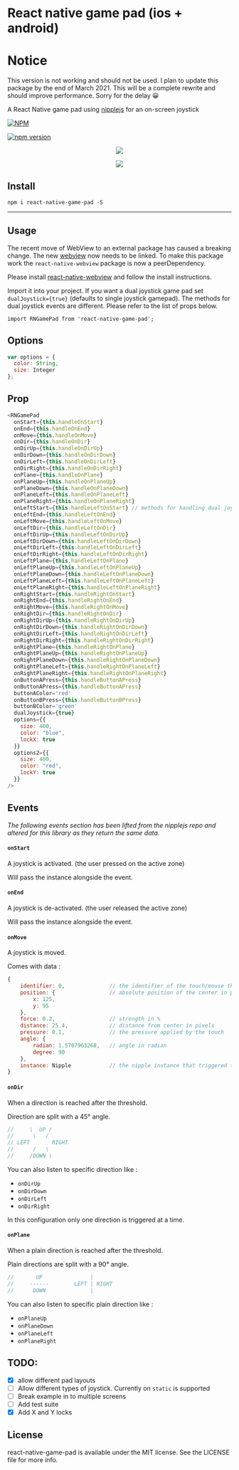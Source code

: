 # React native game pad (ios + android)

# Notice

This version is not working and should not be used. I plan to update this package by the end of March 2021.
This will be a complete rewrite and should improve performance. Sorry for the delay 😀


A React Native game pad using [nipplejs](https://github.com/yoannmoinet/nipplejs) for an on-screen joystick

[![NPM](https://nodei.co/npm/react-native-game-pad.png)](https://nodei.co/npm/react-native-game-pad/)

[![npm version](https://badge.fury.io/js/react-native-game-pad.svg)](https://badge.fury.io/js/react-native-game-pad)

<p align="center">
	<img src ="./example.png" />
</p>

<p align="center">
	<img src ="./dual.png" />
</p>

## Install

```
npm i react-native-game-pad -S
```

---

## Usage

The recent move of WebView to an external package has caused a breaking change. The new [webview](https://github.com/react-native-community/react-native-webview) now needs to be linked. To make this package work the `react-native-webview` package is now a peerDependency.

Please install [react-native-webview](https://github.com/react-native-community/react-native-webview) and follow the install instructions.

Import it into your project. If you want a dual joystick game pad set `dualJoystick={true}` (defaults to single joystick gamepad).
The methods for dual joystick events are different. Please refer to the list of props below.

```
import RNGamePad from 'react-native-game-pad';
```

## Options

```javascript
var options = {
  color: String,
  size: Integer
};
```

## Prop

```javascript
<RNGamePad
  onStart={this.handleOnStart}
  onEnd={this.handleOnEnd}
  onMove={this.handleOnMove}
  onDir={this.handleOnDir}
  onDirUp={this.handleOnDirUp}
  onDirDown={this.handleOnDirDown}
  onDirLeft={this.handleOnDirLeft}
  onDirRight={this.handleOnDirRight}
  onPlane={this.handleOnPlane}
  onPlaneUp={this.handleOnPlaneUp}
  onPlaneDown={this.handleOnPlaneDown}
  onPlaneLeft={this.handleOnPlaneLeft}
  onPlaneRight={this.handleOnPlaneRight}
  onLeftStart={this.handleLeftOnStart} // methods for handling dual joysticks START
  onLeftEnd={this.handleLeftOnEnd}
  onLeftMove={this.handleLeftOnMove}
  onLeftDir={this.handleLeftOnDir}
  onLeftDirUp={this.handleLeftOnDirUp}
  onLeftDirDown={this.handleLeftOnDirDown}
  onLeftDirLeft={this.handleLeftOnDirLeft}
  onLeftDirRight={this.handleLeftOnDirRight}
  onLeftPlane={this.handleLeftOnPlane}
  onLeftPlaneUp={this.handleLeftOnPlaneUp}
  onLeftPlaneDown={this.handleLeftOnPlaneDown}
  onLeftPlaneLeft={this.handleLeftOnPlaneLeft}
  onLeftPlaneRight={this.handleLeftOnPlaneRight}
  onRightStart={this.handleRightOnStart}
  onRightEnd={this.handleRightOnEnd}
  onRightMove={this.handleRightOnMove}
  onRightDir={this.handleRightOnDir}
  onRightDirUp={this.handleRightOnDirUp}
  onRightDirDown={this.handleRightOnDirDown}
  onRightDirLeft={this.handleRightOnDirLeft}
  onRightDirRight={this.handleRightOnDirRight}
  onRightPlane={this.handleRightOnPlane}
  onRightPlaneUp={this.handleRightOnPlaneUp}
  onRightPlaneDown={this.handleRightOnPlaneDown}
  onRightPlaneLeft={this.handleRightOnPlaneLeft}
  onRightPlaneRight={this.handleRightOnPlaneRight}
  onButtonAPress={this.handleButtonAPress}
  onButtonAPress={this.handleButtonAPress}
  buttonAColor='red'
  onButtonBPress={this.handleButtonBPress}
  buttonBColor='green'
  dualJoystick={true}
  options={{
    size: 400,
    color: "blue",
    lockX: true
  }}
  options2={{
    size: 400,
    color: "red",
    lockY: true
  }}
/>
```

## Events

_The following events section has been lifted from the nipplejs repo and altered for this library as they return the same data._

#### `onStart`

A joystick is activated. (the user pressed on the active zone)

Will pass the instance alongside the event.

#### `onEnd`

A joystick is de-activated. (the user released the active zone)

Will pass the instance alongside the event.

#### `onMove`

A joystick is moved.

Comes with data :

```javascript
{
    identifier: 0,              // the identifier of the touch/mouse that triggered it
    position: {                 // absolute position of the center in pixels
        x: 125,
        y: 95
    },
    force: 0.2,                 // strength in %
    distance: 25.4,             // distance from center in pixels
    pressure: 0.1,              // the pressure applied by the touch
    angle: {
        radian: 1.5707963268,   // angle in radian
        degree: 90
    },
    instance: Nipple            // the nipple instance that triggered the event
}
```

#### `onDir`

When a direction is reached after the threshold.

Direction are split with a 45° angle.

```javascript
//     \  UP /
//      \   /
// LEFT       RIGHT
//      /   \
//     /DOWN \
```

You can also listen to specific direction like :

- `onDirUp`
- `onDirDown`
- `onDirLeft`
- `onDirRight`

In this configuration only one direction is triggered at a time.

#### `onPlane`

When a plain direction is reached after the threshold.

Plain directions are split with a 90° angle.

```javascript
//       UP               |
//     ------        LEFT | RIGHT
//      DOWN              |
```

You can also listen to specific plain direction like :

- `onPlaneUp`
- `onPlaneDown`
- `onPlaneLeft`
- `onPlaneRight`

## TODO:

- [x] allow different pad layouts
- [ ] Allow different types of joystick. Currently on `static` is supported
- [ ] Break example in to multiple screens
- [ ] Add test suite
- [x] Add X and Y locks

## License

react-native-game-pad is available under the MIT license. See the LICENSE file for more info.
